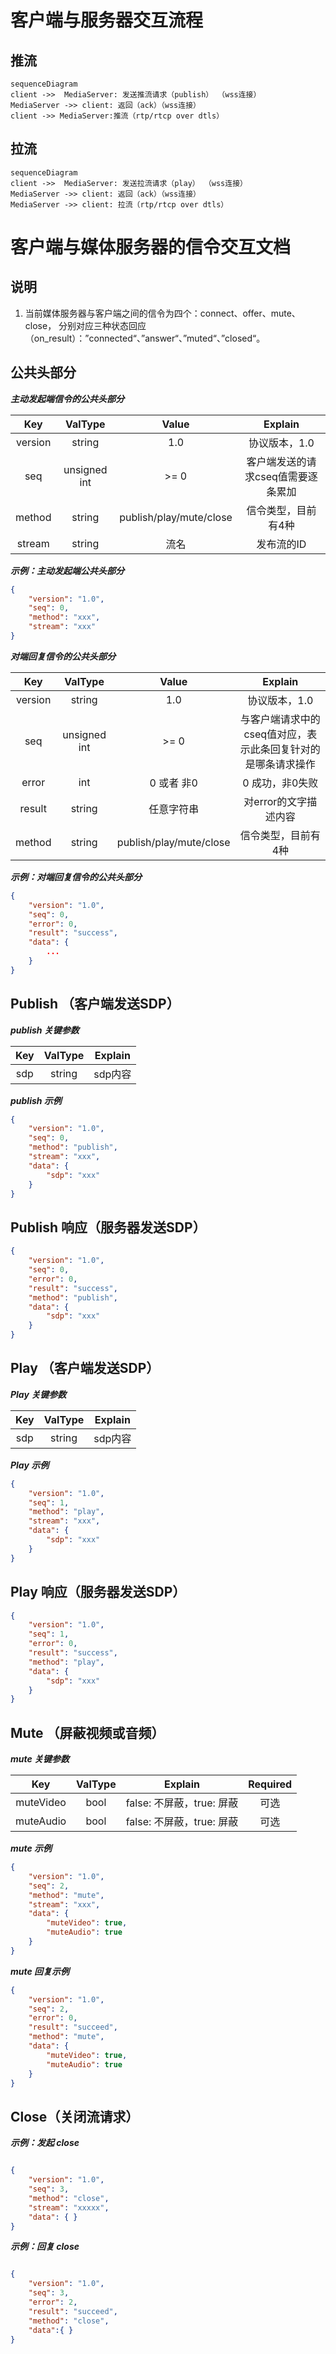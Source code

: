 
# 客户端与服务器交互流程

## 推流
```mermaid
sequenceDiagram
client ->>  MediaServer: 发送推流请求（publish） （wss连接）
MediaServer ->> client: 返回（ack）（wss连接）
client ->> MediaServer:推流（rtp/rtcp over dtls）
```

## 拉流
```mermaid
sequenceDiagram
client ->>  MediaServer: 发送拉流请求（play） （wss连接）
MediaServer ->> client: 返回（ack）（wss连接）
MediaServer ->> client: 拉流（rtp/rtcp over dtls）
```

# 客户端与媒体服务器的信令交互文档

## 说明

1. 当前媒体服务器与客户端之间的信令为四个：connect、offer、mute、close，
分别对应三种状态回应（on_result）：”connected“、”answer“、”muted“、”closed“。

## 公共头部分

***主动发起端信令的公共头部分***

|     Key     |  ValType  |  Value  |  Explain  |
| :---------: | :-------: | :-----: |:--------: |
| version     | string | 1.0 | 协议版本，1.0 |
| seq        | unsigned int | >= 0 | 客户端发送的请求cseq值需要逐条累加 |
| method      | string | publish/play/mute/close | 信令类型，目前有4种 |
| stream      | string | 流名 | 发布流的ID |

***示例：主动发起端公共头部分***

``` json
{
    "version": "1.0",
    "seq": 0,
    "method": "xxx",
    "stream": "xxx"
}
```

***对端回复信令的公共头部分***

|     Key     |  ValType  |   Value   |  Explain  |
| :---------: | :-------: | :-------: | :-------: |
| version     | string  | 1.0 | 协议版本，1.0 |
| seq        | unsigned int | >= 0 | 与客户端请求中的cseq值对应，表示此条回复针对的是哪条请求操作 |
| error       | int    | 0 或者 非0| 0 成功，非0失败 |
| result     | string | 任意字符串 | 对error的文字描述内容 |
| method      | string | publish/play/mute/close | 信令类型，目前有4种 |

***示例：对端回复信令的公共头部分***

``` json
{
    "version": "1.0",
    "seq": 0,
    "error": 0,
    "result": "success",
    "data": {
        ...
    }
}
```

## Publish （客户端发送SDP）

***publish 关键参数***

|     Key     |  ValType  |  Explain  |
| :---------: | :-------: | :-------: |
| sdp         | string | sdp内容 |

***publish 示例***

``` json
{
    "version": "1.0",
    "seq": 0,
    "method": "publish",
    "stream": "xxx",
    "data": {
        "sdp": "xxx"
    }
}
```

## Publish 响应（服务器发送SDP）

``` json
{
    "version": "1.0",
    "seq": 0,
    "error": 0,
    "result": "success",
    "method": "publish",
    "data": {
        "sdp": "xxx"
    }
}

```


## Play （客户端发送SDP）

***Play 关键参数***

|     Key     |  ValType  |  Explain  |
| :---------: | :-------: | :-------: |
| sdp         | string | sdp内容 |

***Play 示例***

``` json
{
    "version": "1.0",
    "seq": 1,
    "method": "play",
    "stream": "xxx",
    "data": {
        "sdp": "xxx"
    }
}
```

## Play 响应（服务器发送SDP）

``` json
{
    "version": "1.0",
    "seq": 1,
    "error": 0,
    "result": "success",
    "method": "play",
    "data": {
        "sdp": "xxx"
    }
}

```


## Mute （屏蔽视频或音频）

***mute 关键参数***

|     Key     |  ValType  |  Explain  |  Required |
| :---------: | :-------: | :-------: | :-------: |
| muteVideo   | bool     | false: 不屏蔽，true: 屏蔽 | 可选 |
| muteAudio   | bool     | false: 不屏蔽，true: 屏蔽 | 可选 |

***mute 示例***

``` json
{
    "version": "1.0",
    "seq": 2,
    "method": "mute",
    "stream": "xxx",
    "data": {
        "muteVideo": true,
        "muteAudio": true
    }
}

```

***mute 回复示例***

``` json
{
    "version": "1.0",
    "seq": 2,
    "error": 0,
    "result": "succeed",
    "method": "mute",
    "data": {
        "muteVideo": true,
        "muteAudio": true
    }
}
```

## Close（关闭流请求）

***示例：发起 close***

``` json

{
    "version": "1.0",
    "seq": 3,
    "method": "close",
    "stream": "xxxxx",
    "data": { }
}

```

***示例：回复 close***

``` json

{
    "version": "1.0",
    "seq": 3,
    "error": 2,
    "result": "succeed",
    "method": "close",
    "data":{ }
}

```
